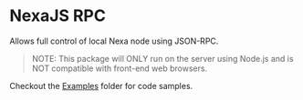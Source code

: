 # NexaJS RPC

Allows full control of local Nexa node using JSON-RPC.

> NOTE: This package will ONLY run on the server using Node.js and is NOT compatible with front-end web browsers.

Checkout the [Examples](/examples) folder for code samples.
